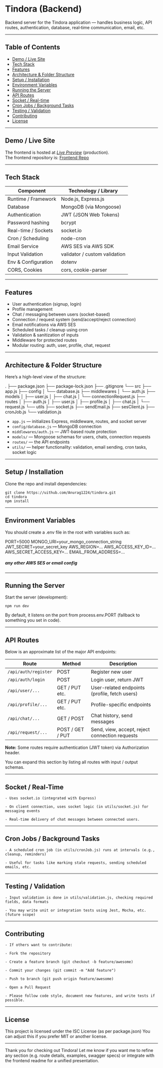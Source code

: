 # Tindora (Backend)

Backend server for the Tindora application — handles business logic, API routes, authentication, database, real‑time communication, email, etc.

---

## Table of Contents

- [Demo / Live Site](#demo--live-site)  
- [Tech Stack](#tech-stack)  
- [Features](#features)  
- [Architecture & Folder Structure](#architecture--folder-structure)  
- [Setup / Installation](#setup--installation)  
- [Environment Variables](#environment-variables)  
- [Running the Server](#running-the-server)  
- [API Routes](#api-routes)  
- [Socket / Real-time](#socket--real-time)  
- [Cron Jobs / Background Tasks](#cron-jobs--background-tasks)  
- [Testing / Validation](#testing--validation)  
- [Contributing](#contributing)  
- [License](#license)  

---

## Demo / Live Site

The frontend is hosted at [*Live Preview*](https://themiraclestreet.co.in) (production).  
The frontend repository is: [Frontend Repo](https://github.com/Anurag1224/tindora-UI ) 

---

## Tech Stack

| Component           | Technology / Library            |
|---------------------|----------------------------------|
| Runtime / Framework | Node.js, Express.js              |
| Database            | MongoDB (via Mongoose)          |
| Authentication      | JWT (JSON Web Tokens)           |
| Password hashing    | bcrypt                          |
| Real-time / Sockets | socket.io                        |
| Cron / Scheduling   | node-cron                        |
| Email Service        | AWS SES via AWS SDK              |
| Input Validation    | validator / custom validation    |
| Env & Configuration | dotenv                           |
| CORS, Cookies        | cors, cookie-parser               |

---

## Features

- User authentication (signup, login)  
- Profile management  
- Chat / messaging between users (socket-based)  
- Connection / request system (send/accept/reject connection)  
- Email notifications via AWS SES  
- Scheduled tasks / cleanup using cron  
- Validation & sanitization of inputs  
- Middleware for protected routes  
- Modular routing: auth, user, profile, chat, request

---

## Architecture & Folder Structure

Here’s a high-level view of the structure:

.
├── package.json
├── package-lock.json
├── .gitignore
└── src
├── app.js
├── config
│ └── database.js
├── middlewares
│ └── auth.js
├── models
│ ├── user.js
│ ├── chat.js
│ └── connectionRequest.js
├── routes
│ ├── auth.js
│ ├── user.js
│ ├── profile.js
│ ├── chat.js
│ └── request.js
└── utils
├── socket.js
├── sendEmail.js
├── sesClient.js
├── cronJob.js
└── validation.js


- `app.js` — initializes Express, middleware, routes, and socket server  
- `config/database.js` — MongoDB connection  
- `middlewares/auth.js` — JWT‑based route protection  
- `models/` — Mongoose schemas for users, chats, connection requests  
- `routes/` — the API endpoints  
- `utils/` — helper functionality: validation, email sending, cron tasks, socket logic  

---

## Setup / Installation

Clone the repo and install dependencies:

    git clone https://uithub.com/Anurag1224/tindora.git
    cd tindora
    npm install

---

## Environment Variables

You should create a .env file in the root with variables such as:

PORT=5000
MONGO_URI=your_mongo_connection_string
JWT_SECRET=your_secret_key
AWS_REGION=...
AWS_ACCESS_KEY_ID=...
AWS_SECRET_ACCESS_KEY=...
EMAIL_FROM_ADDRESS=...
##### any other AWS SES or email config

---

## Running the Server

Start the server (development): 
  
    npm run dev

By default, it listens on the port from process.env.PORT (fallback to something you set in code).

---

## API Routes

Below is an approximate list of the major API endpoints:


| Route                | Method           | Description                                    |
| -------------------- | ---------------- | ---------------------------------------------- |
| `/api/auth/register` | POST             | Register new user                              |
| `/api/auth/login`    | POST             | Login user, return JWT                         |
| `/api/user/...`      | GET / PUT etc.   | User-related endpoints (profile, fetch users)  |
| `/api/profile/...`   | GET / PUT etc.   | Profile-specific endpoints                     |
| `/api/chat/...`      | GET / POST       | Chat history, send messages                    |
| `/api/request/...`   | POST / GET / PUT | Send, view, accept, reject connection requests |

**Note:** Some routes require authentication (JWT token) via Authorization header.

You can expand this section by listing all routes with input / output schemas.

---

## Socket / Real-Time

    - Uses socket.io (integrated with Express)

    - On client connection, uses socket logic (in utils/socket.js) for messaging events

    - Real-time delivery of chat messages between connected users.

---

## Cron Jobs / Background Tasks

    - A scheduled cron job (in utils/cronJob.js) runs at intervals (e.g., cleanup, reminders)

    - Useful for tasks like marking stale requests, sending scheduled emails, etc.

---

## Testing / Validation

    - Input validation is done in utils/validation.js, checking required fields, data formats

    - You may write unit or integration tests using Jest, Mocha, etc. (future scope)

---

## Contributing

    - If others want to contribute:

    - Fork the repository

    - Create a feature branch (git checkout -b feature/awesome)

    - Commit your changes (git commit -m "Add feature")

    - Push to branch (git push origin feature/awesome)

    - Open a Pull Request

    - Please follow code style, document new features, and write tests if possible. 

---

## License

This project is licensed under the ISC License (as per package.json)
You can adjust this if you prefer MIT or another license.

---

Thank you for checking out Tindora!
Let me know if you want me to refine any section (e.g. route details, examples, swagger specs) or integrate with the frontend readme for a unified presentation.
